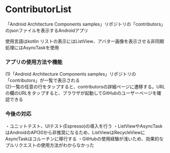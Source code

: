 # ContributorList

「Android Architecture Components samples」リポジトリの「contributors」のjsonファイルを表示するAndroidアプリ

使用言語はkotlin
リストの表示にはListView、アバター画像を表示させる非同期処理にはAsyncTaskを使用

### アプリの使用方法や機能
(1)「Android Architecture Components samples」リポジトリの「contributors」が一覧で表示される</br>
(2)一覧の任意の行をタップすると、contributorsの詳細ページに遷移する。URLの欄のURLをタップすると、ブラウザが起動してGitHubのユーザーページを確認できる</br>

### 今後の対応
・ユニットテスト、UIテスト(Espresso)の導入を行う
・ListViewやAsyncTaskはAndroidのAPI30から非推奨になるため、ListViewはRecycleViewにAsyncTaskはコルーチンに移行する
・GitHubの使用経験が浅いため、効果的なプルリクエストの使用方法がわからなかった
